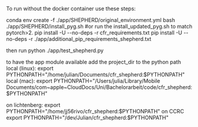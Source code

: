 To run without the docker container use these steps:

conda env create -f ./app/SHEPHERD/original_environment.yml
bash ./app/SHEPHERD/install_pyg.sh       #or run the install_updated_pyg.sh to match pytorch>2.
pip install -U --no-deps -r cfr_requirements.txt 
pip install -U --no-deps -r ./app/additional_pip_requirements_shepherd.txt 

then run 
python ./app/test_shepherd.py


to have the app module available add the project_dir to the python path
local (linux):
export PYTHONPATH="/home/julian/Documents/cfr_shepherd:$PYTHONPATH"
local (mac):
export PYTHONPATH="/Users/julia/Library/Mobile Documents/com~apple~CloudDocs/Uni/Bachelorarbeit/code/cfr_shepherd:$PYTHONPATH"

on lichtenberg:
export PYTHONPATH="/home/jj56rivo/cfr_shepherd:$PYTHONPATH"
on CCRC
export PYTHONPATH="/dev/Julian/cfr_shepherd:$PYTHONPATH"

